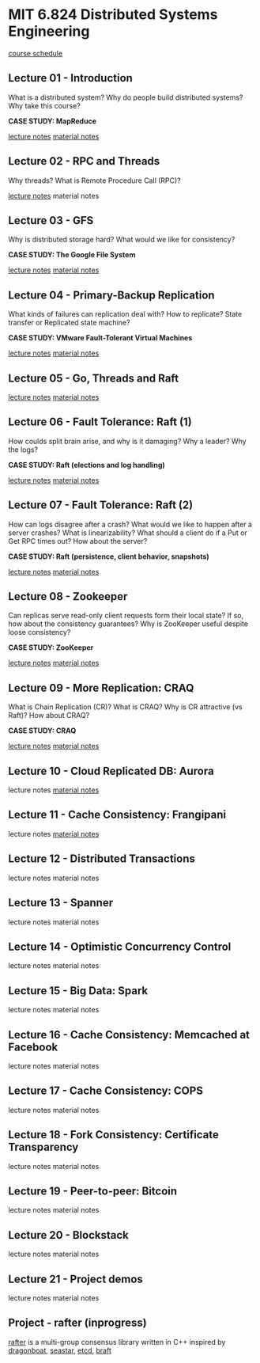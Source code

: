 # MIT 6.824 Distributed Systems Engineering

[course schedule](https://pdos.csail.mit.edu/6.824/schedule.html)

## Lecture 01 - Introduction

What is a distributed system?
Why do people build distributed systems?
Why take this course?

**CASE STUDY: MapReduce**

[lecture notes](01.Introduction.md)
[material notes](MapReduce.md)

## Lecture 02 - RPC and Threads

Why threads?
What is Remote Procedure Call (RPC)?

[lecture notes](02.RPC_threads.md)
material notes

## Lecture 03 - GFS

Why is distributed storage hard?
What would we like for consistency?

**CASE STUDY: The Google File System**

[lecture notes](03.GFS.md)
[material notes](GFS.md)

## Lecture 04 - Primary-Backup Replication

What kinds of failures can replication deal with?
How to replicate? State transfer or Replicated state machine?

**CASE STUDY: VMware Fault-Tolerant Virtual Machines**

[lecture notes](04.Primary_Backup.md)
[material notes](Fault_Tolerant_VM.md)

## Lecture 05 - Go, Threads and Raft

[lecture notes](05.Go_threads_Raft.md)
[material notes](https://github.com/JasonYuchen/notes/tree/master/raft)

## Lecture 06 - Fault Tolerance: Raft (1)

How coulds split brain arise, and why is it damaging?
Why a leader?
Why the logs?

**CASE STUDY: Raft (elections and log handling)**

[lecture notes](06.Raft_Election_and_Log.md)
[material notes](https://github.com/JasonYuchen/notes/tree/master/raft)

## Lecture 07 - Fault Tolerance: Raft (2)

How can logs disagree after a crash?
What would we like to happen after a server crashes?
What is linearizability?
What should a client do if a Put or Get RPC times out? How about the server?

**CASE STUDY: Raft (persistence, client behavior, snapshots)**

[lecture notes](07.Raft_Log.md)
[material notes](https://github.com/JasonYuchen/notes/tree/master/raft)

## Lecture 08 - Zookeeper

Can replicas serve read-only client requests form their local state? If so, how about the consistency guarantees?
Why is ZooKeeper useful despite loose consistency?

**CASE STUDY: ZooKeeper**

[lecture notes](08.ZooKeeper.md)
[material notes](ZooKeeper.md)

## Lecture 09 - More Replication: CRAQ

What is Chain Replication (CR)? What is CRAQ?
Why is CR attractive (vs Raft)? How about CRAQ?

**CASE STUDY: CRAQ**

[lecture notes](09.CRAQ.md)
[material notes](CRAQ_Chain_Replication.md)

## Lecture 10 - Cloud Replicated DB: Aurora

lecture notes
[material notes](Aurora.md)

## Lecture 11 - Cache Consistency: Frangipani

lecture notes
[material notes](Frangipani.md)

## Lecture 12 - Distributed Transactions

lecture notes
material notes

## Lecture 13 - Spanner

lecture notes
material notes

## Lecture 14 - Optimistic Concurrency Control

lecture notes
material notes

## Lecture 15 - Big Data: Spark

lecture notes
material notes

## Lecture 16 - Cache Consistency: Memcached at Facebook

lecture notes
material notes

## Lecture 17 - Cache Consistency: COPS

lecture notes
material notes

## Lecture 18 - Fork Consistency: Certificate Transparency

lecture notes
material notes

## Lecture 19 - Peer-to-peer: Bitcoin

lecture notes
material notes

## Lecture 20 - Blockstack

lecture notes
material notes

## Lecture 21 - Project demos

lecture notes
material notes

## Project - rafter (inprogress)

[rafter](https://github.com/jasonyuchen/rafter) is a multi-group consensus library written in C++ inspired by [dragonboat](https://github.com/lni/dragonboat), [seastar](https://github.com/scylladb/seastar), [etcd](https://github.com/etcd-io/etcd), [braft](https://github.com/baidu/braft)
